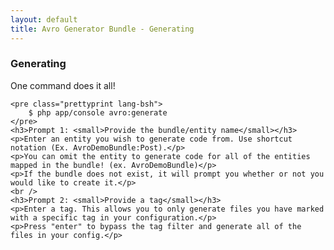 ```yaml
---
layout: default
title: Avro Generator Bundle - Generating
---
```


<div class="page-header">
    <h3>Generating</h3>
</div>
<div>
    <p>One command does it all!</p>

    <pre class="prettyprint lang-bsh">
        $ php app/console avro:generate
    </pre>
    <h3>Prompt 1: <small>Provide the bundle/entity name</small></h3>
    <p>Enter an entity you wish to generate code from. Use shortcut notation (Ex. AvroDemoBundle:Post).</p>
    <p>You can omit the entity to generate code for all of the entities mapped in the bundle! (ex. AvroDemoBundle)</p>
    <p>If the bundle does not exist, it will prompt you whether or not you would like to create it.</p>
    <br />
    <h3>Prompt 2: <small>Provide a tag</small></h3>
    <p>Enter a tag. This allows you to only generate files you have marked with a specific tag in your configuration.</p>
    <p>Press "enter" to bypass the tag filter and generate all of the files in your config.</p>
</div>

